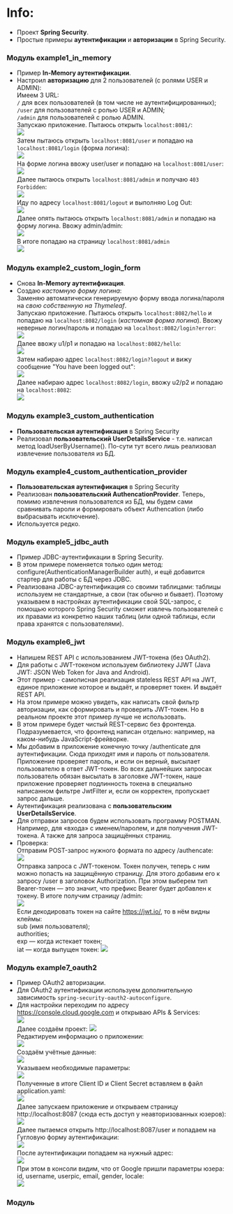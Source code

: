 # Info:
- Проект **Spring Security**.
- Простые примеры **аутентификации** и **авторизации** в Spring Security.

### Модуль example1_in_memory
- Пример **In-Memory аутентификации**.
- Настроил **авторизацию** для 2 пользователей (с ролями USER и ADMIN):  
Имеем 3 URL:  
`/` для всех пользователей (в том числе не аутентифицированных);  
`/user` для пользователей с ролью USER и ADMIN;  
`/admin` для пользователей с ролью ADMIN.  
Запускаю приложение. Пытаюсь открыть `localhost:8081/`:  
![](https://github.com/aleksey-nsk/spring_security/blob/master/screenshots/ex1_01_home.png)  
Затем пытаюсь открыть `localhost:8081/user` и попадаю на `localhost:8081/login` (форма логина):  
![](https://github.com/aleksey-nsk/spring_security/blob/master/screenshots/ex1_02_login.png)  
На форме логина ввожу user/user и попадаю на `localhost:8081/user`:  
![](https://github.com/aleksey-nsk/spring_security/blob/master/screenshots/ex1_03_user.png)  
Далее пытаюсь открыть `localhost:8081/admin` и получаю `403 Forbidden`:  
![](https://github.com/aleksey-nsk/spring_security/blob/master/screenshots/ex1_04_forbidden_403.png)  
Иду по адресу `localhost:8081/logout` и выполняю Log Out:  
![](https://github.com/aleksey-nsk/spring_security/blob/master/screenshots/ex1_05_logout.png)  
Далее опять пытаюсь открыть `localhost:8081/admin` и попадаю на форму логина. Ввожу admin/admin:  
![](https://github.com/aleksey-nsk/spring_security/blob/master/screenshots/ex1_06_login.png)  
В итоге попадаю на страницу `localhost:8081/admin`  
![](https://github.com/aleksey-nsk/spring_security/blob/master/screenshots/ex1_07_admin.png)

### Модуль example2_custom_login_form
- Снова **In-Memory аутентификация**.
- Создаю _кастомную форму логина_:  
Заменяю автоматически генерируемую форму ввода логина/пароля на _свою собственную на Thymeleaf_.  
Запускаю приложение. Пытаюсь открыть `localhost:8082/hello` и попадаю на `localhost:8082/login` (_кастомная форма логина_). 
Ввожу неверные логин/пароль и попадаю на `localhost:8082/login?error`:  
![](https://github.com/aleksey-nsk/spring_security/blob/master/screenshots/ex2_01_error.png)  
Далее ввожу u1/p1 и попадаю на `localhost:8082/hello`:  
![](https://github.com/aleksey-nsk/spring_security/blob/master/screenshots/ex2_02_hello.png)  
Затем набираю адрес `localhost:8082/login?logout` и вижу сообщение "You have been logged out":  
![](https://github.com/aleksey-nsk/spring_security/blob/master/screenshots/ex2_03_logout.png)  
Далее набираю адрес `localhost:8082/login`, ввожу u2/p2 и попадаю на `localhost:8082`:  
![](https://github.com/aleksey-nsk/spring_security/blob/master/screenshots/ex2_04_main.png)

### Модуль example3_custom_authentication
- **Пользовательская аутентификация** в Spring Security
- Реализовал **пользовательский UserDetailsService** - т.е. написал метод
loadUserByUsername(). По-сути тут всего лишь реализовал извлечение пользователя из БД.

### Модуль example4_custom_authentication_provider
- **Пользовательская аутентификация** в Spring Security
- Реализован **пользовательский AuthencationProvider**. Теперь, помимо извлечения пользователся из БД,
мы будем сами сравнивать пароли и формировать объект Authencation (либо выбрасывать исключение).
- Используется редко.

### Модуль example5_jdbc_auth
- Пример JDBC-аутентификации в Spring Security.
- В этом примере поменяется только один метод: configure(AuthenticationManagerBuilder auth),
и ещё добавится стартер для работы с БД через JDBC.
- Реализована JDBC-аутентификация со своими таблицами: таблицы используем не стандартные, а свои (так обычно и бывает). 
Поэтому указываем в настройках аутентификации свой SQL-запрос, с помощью которого Spring Security сможет извлечь 
пользователей с их правами из конкретно наших таблиц (или одной таблицы, если права хранятся с пользователями).

### Модуль example6_jwt
- Напишем REST API с использованием JWT-токена (без OAuth2).
- Для работы с JWT-токеном используем библиотеку JJWT (Java JWT: JSON Web Token for Java and Android).
- Этот пример - самописная реализация stateless REST API на JWT,
единое приложение которое и выдаёт, и проверяет токен. И выдаёт REST API.
- На этом примере можно увидеть, как написать свой фильтр авторизации, как сформировать 
и проверить JWT-токен. Но в реальном проекте этот пример лучше не использовать.
- В этом примере будет чистый REST-сервис без фронтенда. Подразумевается, что фронтенд 
написан отдельно: например, на каком-нибудь JavaScript-фрейворке.
- Мы добавим в приложение конечную точку /authenticate для аутентификации. Сюда приходят имя и пароль от пользователя. 
Приложение проверяет пароль, и если он верный, высылает пользователю в ответ JWT-токен. Во всех дальнейших запросах 
пользователь обязан высылать в заголовке JWT-токен, наше приложение проверяет подлинность токена 
в специально написанном фильтре JwtFilter и, если он корректен, пропускает запрос дальше.
- Аутентификация реализована с **пользовательским UserDetailsService**.
- Для отправки запросов будем использовать программу POSTMAN. Например, для «входа» 
с именем/паролем, и для получения JWT-токена. А также для запроса защищённых страниц.
- Проверка:  
Отправим POST-запрос нужного формата по адресу /authencate:  
![](https://github.com/aleksey-nsk/spring_security/blob/master/screenshots/ex6_01_create_jwt.png)  
Отправка запроса с JWT-токеном. Токен получен, теперь с ним можно попасть на защищённую страницу.
Для этого добавим его к запросу /user в заголовок Authorization. При этом выберем тип Bearer-токен — это значит, 
что префикс Bearer будет добавлен к токену. В итоге получим страницу /admin:  
![](https://github.com/aleksey-nsk/spring_security/blob/master/screenshots/ex6_02_request_with_jwt.png)  
Если декодировать токен на сайте https://jwt.io/, 
то в нём видны клеймы:  
sub (имя пользователя);  
authorities;  
exp — когда истекает токен;  
iat — когда выпущен токен:
![](https://github.com/aleksey-nsk/spring_security/blob/master/screenshots/ex6_03_jwt_decoded.png)  

### Модуль example7_oauth2
- Пример OAuth2 авторизации.
- Для OAuth2 аутентификации используем дополнительную зависимость `spring-security-oauth2-autoconfigure`.
- Для настройки переходим по адресу https://console.cloud.google.com и открываю APIs & Services:  
![](https://github.com/aleksey-nsk/spring_security/blob/master/screenshots/ex7_01_open_google.png)  
Далее создаём проект:
![](https://github.com/aleksey-nsk/spring_security/blob/master/screenshots/ex7_02_create_project.png)  
Редактируем информацию о приложении:  
![](https://github.com/aleksey-nsk/spring_security/blob/master/screenshots/ex7_03_app_information.png)  
Создаём учётные данные:  
![](https://github.com/aleksey-nsk/spring_security/blob/master/screenshots/ex7_04_create_oauth_client_id.png)  
Указываем необходимые параметры:  
![](https://github.com/aleksey-nsk/spring_security/blob/master/screenshots/ex7_05_type_name_uris.png)  
Полученные в итоге Client ID и Client Secret вставляем в файл application.yaml:  
![](https://github.com/aleksey-nsk/spring_security/blob/master/screenshots/ex7_06_oauth_client_created.png)  
Далее запускаем приложение и открываем страницу http://localhost:8087 (сюда есть доступ у неавторизованных юзеров):  
![](https://github.com/aleksey-nsk/spring_security/blob/master/screenshots/ex7_07_root.png)  
Далее пытаемся открыть http://localhost:8087/user и попадаем на Гугловую форму аутентификации:  
![](https://github.com/aleksey-nsk/spring_security/blob/master/screenshots/ex7_08_user.png)  
После аутентификации попадаем на нужный адрес:  
![](https://github.com/aleksey-nsk/spring_security/blob/master/screenshots/ex7_09_user_ok.png)  
При этом в консоли видим, что от Google пришли параметры юзера: id, username, userpic, email, gender, locale:  
![](https://github.com/aleksey-nsk/spring_security/blob/master/screenshots/ex7_10_user_info_log.png)  

### Модуль
